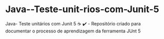 # Java--Teste-unit-rios-com-Junit-5
Java- Teste unitários com Junit 5 :coffee: :heavy_check_mark: - Repositório criado para documentar o processo de aprendizagem da ferramenta JUnt 5
